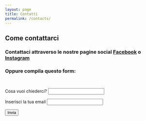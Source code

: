```yaml
---
layout: page
title: Contatti
permalink: /contacts/
---
```


## Come contattarci

### Contattaci attraverso le nostre pagine social [Facebook](https://www.facebook.com/meetodus) o [Instagram](https://www.instagram.com/meetodus)

### Oppure compila questo form:
<br>
<form action="https://formspree.io/joe2k01dev@gmail.com"
      method="POST">
    <p>Cosa vuoi chiederci? <input type="text" name="question"></p>
    <p>Inserisci la tua email <input type="email" name="_replyto"></p>
    <input class="btn btn-primary" type="submit" value="Invia">
</form>
